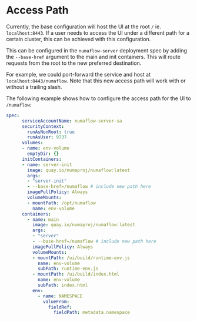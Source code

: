 # Access Path

Currently, the base configuration will host the UI at the root `/` ie. `localhost:8443`. If a user needs to access the UI under a different path for a certain cluster, this can be achieved
with this configuration.

This can be configured in the `numaflow-server` deployment spec by adding the `--base-href` argument to the main and init containers. This will route requests from the root to the new
preferred destination. 

For example, we could port-forward the service and host at `localhost:8443/numaflow`. Note that this new access path will work with or without a trailing slash.

The following example shows how to configure the access path for the UI to `/numaflow`:

```yaml
spec:
      serviceAccountName: numaflow-server-sa
      securityContext:
        runAsNonRoot: true
        runAsUser: 9737
      volumes:
      - name: env-volume
        emptyDir: {}
      initContainers:
      - name: server-init
        image: quay.io/numaproj/numaflow:latest
        args:
        - "server-init"
        - --base-href=/numaflow # include new path here
        imagePullPolicy: Always
        volumeMounts:
        - mountPath: /opt/numaflow
          name: env-volume
      containers:
        - name: main
          image: quay.io/numaproj/numaflow:latest
          args:
          - "server"
          - --base-href=/numaflow # include new path here
          imagePullPolicy: Always
          volumeMounts:
          - mountPath: /ui/build/runtime-env.js
            name: env-volume
            subPath: runtime-env.js
          - mountPath: /ui/build/index.html
            name: env-volume
            subPath: index.html
          env:
            - name: NAMESPACE
              valueFrom:
                fieldRef:
                  fieldPath: metadata.namespace
```